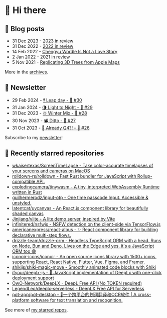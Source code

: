 # 👋 Hi there

## 📝 Blog posts

<!-- feed start -->
- 31 Dec 2023 - [2023 in review](https://cheeaun.com/blog/2023/12/2023-in-review/)
- 31 Dec 2022 - [2022 in review](https://cheeaun.com/blog/2022/12/2022-in-review/)
- 14 Feb 2022 - [Chengyu Wordle Is Not a Love Story](https://cheeaun.com/blog/2022/02/chengyu-wordle-is-not-a-love-story/)
- 2 Jan 2022 - [2021 in review](https://cheeaun.com/blog/2022/01/2021-in-review/)
- 5 Nov 2021 - [Replicating 3D Trees from Apple Maps](https://cheeaun.com/blog/2021/11/replicating-3d-trees-apple-maps/)
<!-- feed end -->

More in the [archives](https://cheeaun.com/blog/archives/).

## 📰 Newsletter

<!-- newsletter start -->
- 29 Feb 2024 - [🕴️ Leap day - 🥫 #30](https://cheeaun.substack.com/p/leap-day-30)
- 31 Jan 2024 - [🌗 Light to Night - 🥫 #29](https://cheeaun.substack.com/p/light-to-night-29)
- 31 Dec 2023 - [☃️ Winter Mix - 🥫 #28](https://cheeaun.substack.com/p/winter-mix-28)
- 30 Nov 2023 - [📽️ Ditto - 🥫 #27](https://cheeaun.substack.com/p/ditto-27)
- 31 Oct 2023 - [🫣 Already Q4?! - 🥫 #26](https://cheeaun.substack.com/p/already-q4-26)
<!-- newsletter end -->

Subscribe to my [newsletter](https://cheeaun.substack.com/)!

## 🌟 Recently starred repositories

<!-- starred repos start -->
- [wkaisertexas/ScreenTimeLapse - Take color-accurate timelapses of your screens and cameras on MacOS](https://github.com/wkaisertexas/ScreenTimeLapse)
- [rolldown-rs/rolldown - Fast Rust bundler for JavaScript with Rollup-compatible API.](https://github.com/rolldown-rs/rolldown)
- [explodingcamera/tinywasm - A tiny, interpreted WebAssembly Runtime written in Rust](https://github.com/explodingcamera/tinywasm)
- [guilhermerodz/input-otp - One time passcode Input. Accessible & unstyled.](https://github.com/guilhermerodz/input-otp)
- [latentcat/uvcanvas - An React.js component library for beautifully shaded canvas](https://github.com/latentcat/uvcanvas)
- [Jinjiang/vlite - A lite demo server, inspired by Vite](https://github.com/Jinjiang/vlite)
- [infinitered/nsfwjs - NSFW detection on the client-side via TensorFlow.js](https://github.com/infinitered/nsfwjs)
- [americanexpress/react-albus - ✨ React component library for building declarative multi-step flows.](https://github.com/americanexpress/react-albus)
- [drizzle-team/drizzle-orm - Headless TypeScript ORM with a head. Runs on Node, Bun and Deno. Lives on the Edge and yes, it's a JavaScript ORM too 😅](https://github.com/drizzle-team/drizzle-orm)
- [iconoir-icons/iconoir - An open source icons library with 1500+ icons, supporting React, React Native, Flutter, Vue, Figma, and Framer.](https://github.com/iconoir-icons/iconoir)
- [shikijs/shiki-magic-move - Smoothly animated code blocks with Shiki](https://github.com/shikijs/shiki-magic-move)
- [ifyour/deeplx-js - 🥰 JavaScript implementation of DeepLx with one-click deployment support](https://github.com/ifyour/deeplx-js)
- [OwO-Network/DeepLX - DeepL Free API (No TOKEN required)](https://github.com/OwO-Network/DeepLX)
- [LegendLeo/deeplx-serverless - DeepLX Free API for Serverless](https://github.com/LegendLeo/deeplx-serverless)
- [pot-app/pot-desktop - 🌈一个跨平台的划词翻译和OCR软件 | A cross-platform software for text translation and recognition.](https://github.com/pot-app/pot-desktop)
<!-- starred repos end -->

See more of [my starred repos](https://github.com/stars/cheeaun/).

